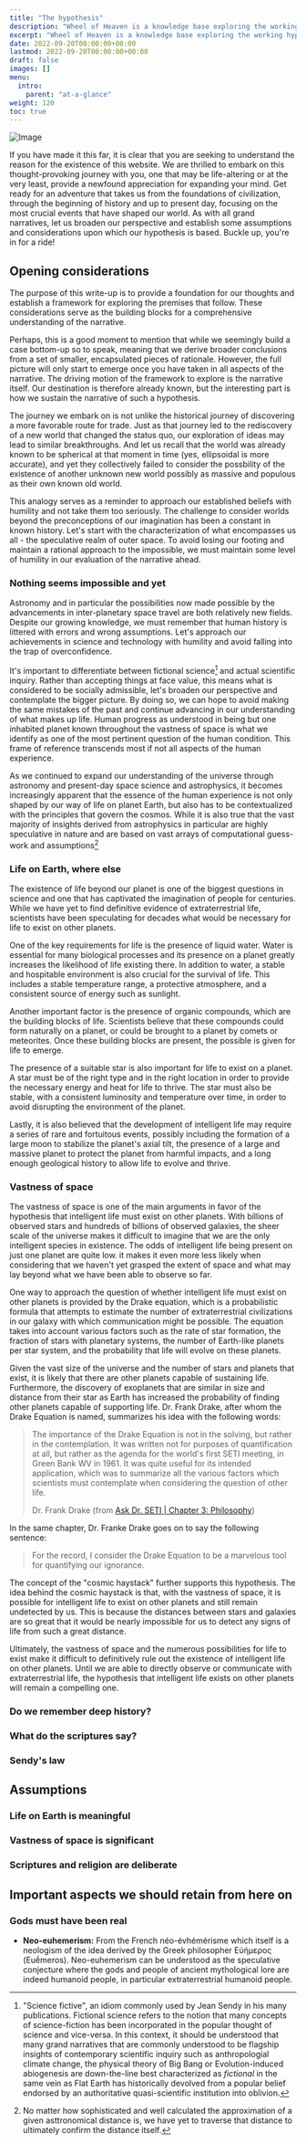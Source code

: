 ```yaml
---
title: "The hypothesis"
description: "Wheel of Heaven is a knowledge base exploring the working hypothesis that life on Earth was intelligently designed by an extraterrestrial civilization, the so-called Elohim."
excerpt: "Wheel of Heaven is a knowledge base exploring the working hypothesis that life on Earth was intelligently designed by an extraterrestrial civilization, the so-called Elohim."
date: 2022-09-20T00:00:00+00:00
lastmod: 2022-09-20T00:00:00+00:00
draft: false
images: []
menu:
  intro:
    parent: "at-a-glance"
weight: 120
toc: true
---
```


![Image](images/moodscape_02.jpg "moodscape_02")

If you have made it this far, it is clear that you are seeking to understand the reason for the existence of this website. We are thrilled to embark on this thought-provoking journey with you, one that may be life-altering or at the very least, provide a newfound appreciation for expanding your mind. Get ready for an adventure that takes us from the foundations of civilization, through the beginning of history and up to present day, focusing on the most crucial events that have shaped our world. As with all grand narratives, let us broaden our perspective and establish some assumptions and considerations upon which our hypothesis is based. Buckle up, you're in for a ride!

## Opening considerations

The purpose of this write-up is to provide a foundation for our thoughts and establish a framework for exploring the premises that follow. These considerations serve as the building blocks for a comprehensive understanding of the narrative.

Perhaps, this is a good moment to mention that while we seemingly build a case bottom-up so to speak, meaning that we derive broader conclusions from a set of smaller, encapsulated pieces of rationale. However, the full picture will only start to emerge once you have taken in all aspects of the narrative. The driving motion of the framework to explore is the narrative itself. Our destination is therefore already known, but the interesting part is how we sustain the narrative of such a hypothesis.

The journey we embark on is not unlike the historical journey of discovering a more favorable route for trade. Just as that journey led to the rediscovery of a new world that changed the status quo, our exploration of ideas may lead to similar breakthroughs. And let us recall that the world was already known to be spherical at that moment in time (yes, ellipsoidal is more accurate), and yet they collectively failed to consider the possbility of the existence of another unknown new world possibly as massive and populous as their own known old world.

This analogy serves as a reminder to approach our established beliefs with humility and not take them too seriously. The challenge to consider worlds beyond the preconceptions of our imagination has been a constant in known history. Let's start with the characterization of what encompasses us all - the speculative realm of outer space. To avoid losing our footing and maintain a rational approach to the impossible, we must maintain some level of humility in our evaluation of the narrative ahead.

### Nothing seems impossible and yet

Astronomy and in particular the possibilities now made possible by the advancements in inter-planetary space travel are both relatively new fields. Despite our growing knowledge, we must remember that human history is littered with errors and wrong assumptions. Let's approach our achievements in science and technology with humility and avoid falling into the trap of overconfidence.

It's important to differentiate between fictional science[^1] and actual scientific inquiry. Rather than accepting things at face value, this means what is considered to be socially admissible, let's broaden our perspective and contemplate the bigger picture. By doing so, we can hope to avoid making the same mistakes of the past and continue advancing in our understanding of what makes up life. Human progress as understood in being but one inhabited planet known throughout the vastness of space is what we identify as one of the most pertinent question of the human condition. This frame of reference transcends most if not all aspects of the human experience.

As we continued to expand our understanding of the universe through astronomy and present-day space science and astrophysics, it becomes increasingly apparent that the essence of the human experience is not only shaped by our way of life on planet Earth, but also has to be contextualized with the principles that govern the cosmos. While it is also true that the vast majority of insights derived from astrophysics in particular are highly speculative in nature and are based on vast arrays of computational guess-work and assumptions[^2]

[^1]: "Science fictive", an idiom commonly used by Jean Sendy in his many publications. Fictional science refers to the notion that many concepts of science-fiction has been incorporated in the popular thought of science and vice-versa. In this context, it should be understood that many grand narratives that are commonly understood to be flagship insights of contemporary scientific inquiry such as anthropologial climate change, the physical theory of Big Bang or Evolution-induced abiogenesis are down-the-line best characterized as _fictional_ in the same vein as Flat Earth has historically devolved from a popular belief endorsed by an authoritative quasi-scientific institution into oblivion.

[^2]: No matter how sophisticated and well calculated the approximation of a given asttronomical distance is, we have yet to traverse that distance to ultimately confirm the distance itself.

### Life on Earth, where else

The existence of life beyond our planet is one of the biggest questions in science and one that has captivated the imagination of people for centuries. While we have yet to find definitive evidence of extraterrestrial life, scientists have been speculating for decades what would be necessary for life to exist on other planets.

One of the key requirements for life is the presence of liquid water. Water is essential for many biological processes and its presence on a planet greatly increases the likelihood of life existing there. In addition to water, a stable and hospitable environment is also crucial for the survival of life. This includes a stable temperature range, a protective atmosphere, and a consistent source of energy such as sunlight.

Another important factor is the presence of organic compounds, which are the building blocks of life. Scientists believe that these compounds could form naturally on a planet, or could be brought to a planet by comets or meteorites. Once these building blocks are present, the possible is given for life to emerge.

The presence of a suitable star is also important for life to exist on a planet. A star must be of the right type and in the right location in order to provide the necessary energy and heat for life to thrive. The star must also be stable, with a consistent luminosity and temperature over time, in order to avoid disrupting the environment of the planet.

Lastly, it is also believed that the development of intelligent life may require a series of rare and fortuitous events, possibly including the formation of a large moon to stabilize the planet's axial tilt, the presence of a large and massive planet to protect the planet from harmful impacts, and a long enough geological history to allow life to evolve and thrive.

### Vastness of space

The vastness of space is one of the main arguments in favor of the hypothesis that intelligent life must exist on other planets. With billions of observed stars and hundreds of billions of observed galaxies, the sheer scale of the universe makes it difficult to imagine that we are the only intelligent species in existence. The odds of intelligent life being present on just one planet are quite low. it makes it even more less likely when considering that we haven't yet grasped the extent of space and what may lay beyond what we have been able to observe so far.

One way to approach the question of whether intelligent life must exist on other planets is provided by the Drake equation, which is a probabilistic formula that attempts to estimate the number of extraterrestrial civilizations in our galaxy with which communication might be possible. The equation takes into account various factors such as the rate of star formation, the fraction of stars with planetary systems, the number of Earth-like planets per star system, and the probability that life will evolve on these planets.

Given the vast size of the universe and the number of stars and planets that exist, it is likely that there are other planets capable of sustaining life. Furthermore, the discovery of exoplanets that are similar in size and distance from their star as Earth has increased the probability of finding other planets capable of supporting life. Dr. Frank Drake, after whom the Drake Equation is named, summarizes his idea with the following words:

> The importance of the Drake Equation is not in the solving, but rather in the contemplation. It was written not for purposes of quantification at all, but rather as the agenda for the world's first SETI meeting, in Green Bank WV in 1961. It was quite useful for its intended application, which was to summarize all the various factors which scientists must contemplate when considering the question of other life.
>
> Dr. Frank Drake (from [Ask Dr. SETI | Chapter 3: Philosophy](http://www.setileague.org/askdr/drake.htm))

In the same chapter, Dr. Franke Drake goes on to say the following sentence:

> For the record, I consider the Drake Equation to be a marvelous tool for quantifying our ignorance.

The concept of the "cosmic haystack" further supports this hypothesis. The idea behind the cosmic haystack is that, with the vastness of space, it is possible for intelligent life to exist on other planets and still remain undetected by us. This is because the distances between stars and galaxies are so great that it would be nearly impossible for us to detect any signs of life from such a great distance.

Ultimately, the vastness of space and the numerous possibilities for life to exist make it difficult to definitively rule out the existence of intelligent life on other planets. Until we are able to directly observe or communicate with extraterrestrial life, the hypothesis that intelligent life exists on other planets will remain a compelling one.

### Do we remember deep history?

### What do the scriptures say?

### Sendy's law

## Assumptions

### Life on Earth is meaningful

### Vastness of space is significant

### Scriptures and religion are deliberate

## Important aspects we should retain from here on

### Gods must have been real

- **Neo-euhemerism:** From the French néo-évhémérisme which itself is a neologism of the idea derived by the Greek philosopher Εὐήμερος (Euḗmeros). Neo-euhemerism can be understood as the speculative conjecture where the gods and people of ancient mythological lore are indeed humanoid people, in particular extraterrestrial humanoid people.
